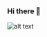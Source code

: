 ### Hi there 👋

![alt text](https://www.dlf.pt/dfpng/middlepng/612-6123125_software-developer-computer-servers-web-others-web-developer.png)

<!--
**Abhishack/Abhishack** is a ✨ _special_ ✨ repository because its `README.md` (this file) appears on your GitHub profile.

Here are some ideas to get you started:

- 🔭 I’m currently working on ...
- 🌱 I’m currently learning ...
- 👯 I’m looking to collaborate on ...
- 🤔 I’m looking for help with ...
- 💬 Ask me about ...
- 📫 How to reach me: ...
- 😄 Pronouns: ...
- ⚡ Fun fact: ...
-->

